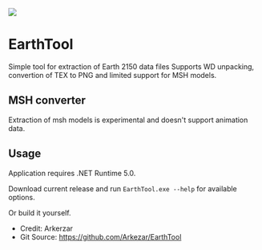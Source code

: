 ![](https://ci.appveyor.com/api/projects/status/github/Arkezar/EarthTool?svg=true)

# EarthTool
Simple tool for extraction of Earth 2150 data files
Supports WD unpacking, convertion of TEX to PNG and limited support for MSH models.

## MSH converter
Extraction of msh models is experimental and doesn't support animation data.

## Usage
Application requires .NET Runtime 5.0.

Download current release and run `EarthTool.exe --help` for available options.

Or build it yourself.

* Credit: Arkerzar
* Git Source: https://github.com/Arkezar/EarthTool
